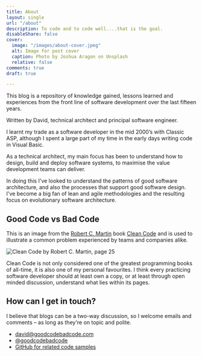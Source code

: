 ```yaml
---
title: About
layout: single
url: "/about"
description: To code and to code well....that is the goal.
disableShare: false
cover:
  image: "/images/about-cover.jpeg"
  alt: Image for post cover
  caption: Photo by Joshua Aragon on Unsplash
  relative: false
comments: true
draft: true

---
```

This blog is a repository of knowledge gained, lessons learned and experiences from the front line of software development over the last fifteen years.

Written by David, technical architect and principal software engineer.

I learnt my trade as a software developer in the mid 2000’s with Classic ASP, although I spent a large part of my time in the early days writing code in Visual Basic.

As a technical architect, my main focus has been to understand how to design, build and deploy software systems, to maximise the value development teams can deliver.

In doing this I've looked to understand the patterns of good software architecture, and also the processes that support good software design. I've become a big fan of lean and agile methodologies and the resulting focus on evolutionary software architecture.

## Good Code vs Bad Code

This is an image from the [Robert C. Martin](https://en.wikipedia.org/wiki/Robert_C._Martin) book [Clean Code](https://www.amazon.com/Clean-Code-Handbook-Software-Craftsmanship/dp/0132350882) and is used to illustrate a common problem experienced by teams and companies alike.

![Clean Code by Robert C. Martin, page 25](/images/good-code-bad-code.png)

Clean Code is not only considered one of the greatest programming books of all-time, it is also one of my personal favourites. I think every practicing software developer should at least own a copy, or at least through open minded discussion, understand what lies within its pages.

## How can I get in touch?

I believe that blogs can be a two-way discussion, so I welcome emails and comments – as long as they're on topic and polite.

* [david@goodcodebadcode.com](david@goodcodebadcode.com)
* [@goodcodebadcode](https://twitter.com/goodcodebadcode/)
* [GitHub for related code samples](https://github.com/goodcodebadcode/)
